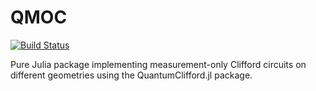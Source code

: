 # QMOC

[![Build Status](https://github.com/danielsimm/LatticeCircuits.jl/actions/workflows/CI.yml/badge.svg?branch=main)](https://github.com/danielsimm/LatticeCircuits.jl/actions/workflows/CI.yml?query=branch%3Amain)

Pure Julia package implementing measurement-only Clifford circuits on different geometries using the QuantumClifford.jl package.
